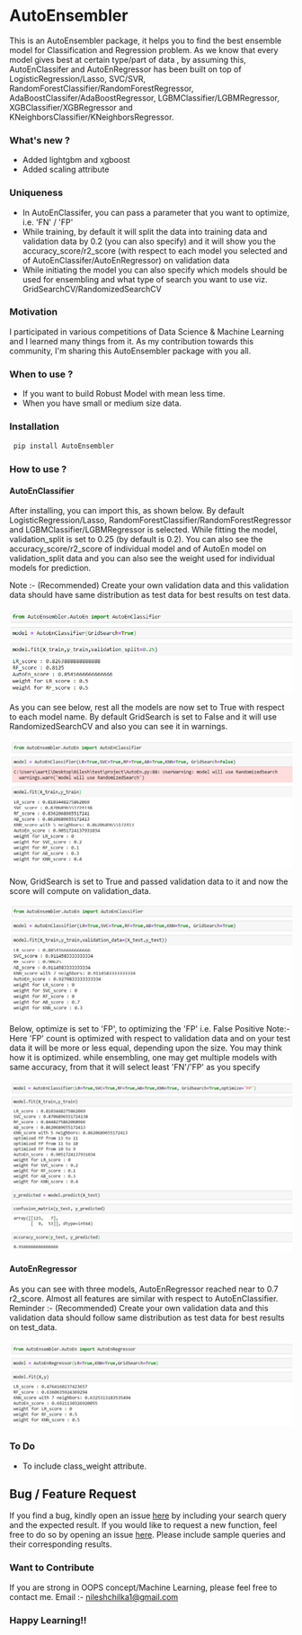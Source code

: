 # AutoEnsembler
   This is an AutoEnsembler package, it helps you to find the best ensemble model for Classification and Regression problem. As we know that every model gives best at certain type/part of data , by assuming this, AutoEnClassifer and AutoEnRegressor has been built on top of LogisticRegression/Lasso, SVC/SVR, RandomForestClassifier/RandomForestRegressor, AdaBoostClassifer/AdaBoostRegressor, LGBMClassifier/LGBMRegressor, XGBClassifier/XGBRegressor and KNeighborsClassifier/KNeighborsRegressor.
   
### What's new ?
- Added lightgbm and xgboost
- Added scaling attribute

 
### Uniqueness
- In AutoEnClassifer, you can pass a parameter that you want to optimize, i.e. 'FN' / 'FP'
- While training, by default it will split the data into training data and validation data by 0.2 (you can also specify) and it will show you the accuracy_score/r2_score (with respect to each model you selected and of AutoEnClassifer/AutoEnRegressor) on validation data
- While initiating the model you can also specify which models should be used for ensembling and what type of search you want to use viz. GridSearchCV/RandomizedSearchCV
        
### Motivation 
   I participated in various competitions of Data Science & Machine Learning and I learned many things from it. As my contribution towards this community, I'm sharing this AutoEnsembler package with you all.
   
### When to use ?
- If you want to build Robust Model with mean less time.
- When you have small or medium size data.

### Installation 

```markdown
 pip install AutoEnsembler
```
### How to use ?

#### AutoEnClassifier

   After installing, you can import this, as shown below. By default LogisticRegression/Lasso, RandomForestClassifier/RandomForestRegressor and LGBMClassifier/LGBMRegressor is selected. While fitting the model, validation_split is set to 0.25 (by default is 0.2). You can also see the accuracy_score/r2_score of individual model and of AutoEn model on validation_split data and you can also see the weight used for individual models for prediction.
   
Note :- (Recommended) Create your own validation data and this validation data should have same distribution as test data for best results on test data.
   
![Screenshot0](https://raw.githubusercontent.com/nileshchilka1/AutoEnsembler/master/Screenshot%201.png)
   
   
   As you can see below, rest all the models are now set to True with respect to each model name. By default GridSearch is set to False and it will use RandomizedSearchCV and also you can see it in warnings.
   
![Screenshot1](https://raw.githubusercontent.com/nileshchilka1/AutoEnsembler/master/Screenshot.png)


   Now, GridSearch is set to True and passed validation data to it and now the score will compute on validation_data.
   
![Screenshot2](https://raw.githubusercontent.com/nileshchilka1/AutoEnsembler/master/Screenshot%202.png)

   Below, optimize is set to 'FP', to optimizing the 'FP' i.e. False Positive
   Note:- Here 'FP' count is optimized with respect to validation data and on your test data it will be more or less equal, depending upon the size.
   You may think how it is optimized. while ensembling, one may get multiple models with same accuracy, from that it will select least 'FN'/'FP' as you specify

![Screenshot3](https://raw.githubusercontent.com/nileshchilka1/AutoEnsembler/master/Screenshot%203.png)

#### AutoEnRegressor

   As you can see with three models, AutoEnRegressor reached near to 0.7 r2_score. 
   Almost all features are similar with respect to AutoEnClassifier.
   Reminder :- (Recommended) Create your own validation data and this validation data should follow same distribution as test data for best results on test_data.
   
![Screenshot4](https://raw.githubusercontent.com/nileshchilka1/AutoEnsembler/master/Screenshot%204.png)


### To Do 
- To include class_weight attribute.
   
## Bug / Feature Request
   If you find a bug, kindly open an issue [here](https://github.com/nileshchilka1/AutoEnsembler/issues/new/choose) by including your search query and the expected result.
   If you would like to request a new function, feel free to do so by opening an issue [here](https://github.com/nileshchilka1/AutoEnsembler/issues/new/choose). Please include sample queries and their corresponding results.
   
### Want to Contribute
If you are strong in OOPS concept/Machine Learning, please feel free to contact me.
Email :- nileshchilka1@gmail.com

### Happy Learning!!
